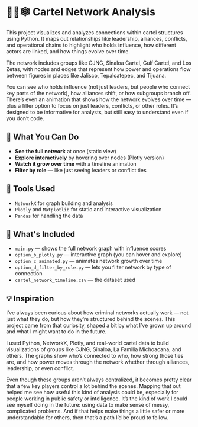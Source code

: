 # 🕵️‍♀️🕸️ Cartel Network Analysis
This project visualizes and analyzes connections within cartel structures using Python. It maps out relationships like leadership, alliances, conflicts, and operational chains to highlight who holds influence, how different actors are linked, and how things evolve over time. 

The network includes groups like CJNG, Sinaloa Cartel, Gulf Cartel, and Los Zetas, with nodes and edges that represent how power and operations flow between figures in places like Jalisco, Tepalcatepec, and Tijuana.

You can see who holds influence (not just leaders, but people who connect key parts of the network), how alliances shift, or how subgroups branch off. There’s even an animation that shows how the network evolves over time — plus a filter option to focus on just leaders, conflicts, or other roles. It’s designed to be informative for analysts, but still easy to understand even if you don’t code.


## 👀 What You Can Do

- **See the full network** at once (static view)
- **Explore interactively** by hovering over nodes (Plotly version)
- **Watch it grow over time** with a timeline animation
- **Filter by role** — like just seeing leaders or conflict ties

## 🧰 Tools Used

- `NetworkX` for graph building and analysis
- `Plotly` and `Matplotlib` for static and interactive visualization
- `Pandas` for handling the data

## 📂 What's Included

- `main.py` — shows the full network graph with influence scores
- `option_b_plotly.py` — interactive graph (you can hover and explore)
- `option_c_animated.py` — animates network growth over time
- `option_d_filter_by_role.py` — lets you filter network by type of connection
- `cartel_network_timeline.csv` — the dataset used

## 💡 Inspiration

I’ve always been curious about how criminal networks actually work — not just what they do, but how they’re structured behind the scenes. This project came from that curiosity, shaped a bit by what I’ve grown up around and what I might want to do in the future.

I used Python, NetworkX, Plotly, and real-world cartel data to build visualizations of groups like CJNG, Sinaloa, La Familia Michoacana, and others. The graphs show who’s connected to who, how strong those ties are, and how power moves through the network whether through alliances, leadership, or even conflict.

Even though these groups aren’t always centralized, it becomes pretty clear that a few key players control a lot behind the scenes. Mapping that out helped me see how useful this kind of analysis could be, especially for people working in public safety or intelligence. It’s the kind of work I could see myself doing in the future: using data to make sense of messy, complicated problems. And if that helps make things a little safer or more understandable for others, then that’s a path I’d be proud to follow.

